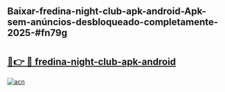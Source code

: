 ## Baixar-fredina-night-club-apk-android-Apk-sem-anúncios-desbloqueado-completamente-2025-#fn79g

# <h2><a href="https://ainizakaria.my?title=fredina-night-club-apk-android&ref=20M">🔗👉 🔴 fredina-night-club-apk-android</a></h2>

[![acn](https://github.com/user-attachments/assets/0f9c940e-d8b0-45ae-aac7-cd30a18b3e1c)](https://ainizakaria.my?title=fredina-night-club-apk-android&ref=20M)


